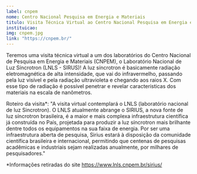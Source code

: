 ```yaml
---
label: cnpem
nome: Centro Nacional Pesquisa em Energia e Materiais
titulo: Visita Técnica Virtual ao Centro Nacional Pesquisa em Energia e Materiais
instituicao:
img: cnpem.jpg
link: "https://cnpem.br/"
---
```


Teremos uma visita técnica virtual a um dos laboratórios do Centro Nacional de Pesquisa em Energia e Materiais (CNPEM), o Laboratório Nacional de Luz Síncrotron (LNLS - SIRUS)! A luz síncrotron é basicamente radiação eletromagnética de alta intensidade, que vai do infravermelho, passando pela luz visível e pela radiação ultravioleta e chegando aos raios X. Com esse tipo de radiação é possível penetrar e revelar caracteristicas dos materiais na escala de nanômetros.

Roteiro da visita*:
"A visita virtual contemplará o LNLS (laboratório nacional de luz Sincrotron). O LNLS atualmente abrange o SIRIUS,  a nova fonte de luz síncrotron brasileira, é a maior e mais complexa infraestrutura científica já construída no País, projetada para produzir a luz síncrotron mais brilhante dentre todos os equipamentos na sua faixa de energia.
Por ser uma infraestrutura aberta de pesquisa, Sirius estará à disposição da comunidade científica brasileira e internacional, permitindo que centenas de pesquisas acadêmicas e industriais sejam realizadas anualmente, por milhares de pesquisadores."

*Informações retiradas do site https://www.lnls.cnpem.br/sirius/

